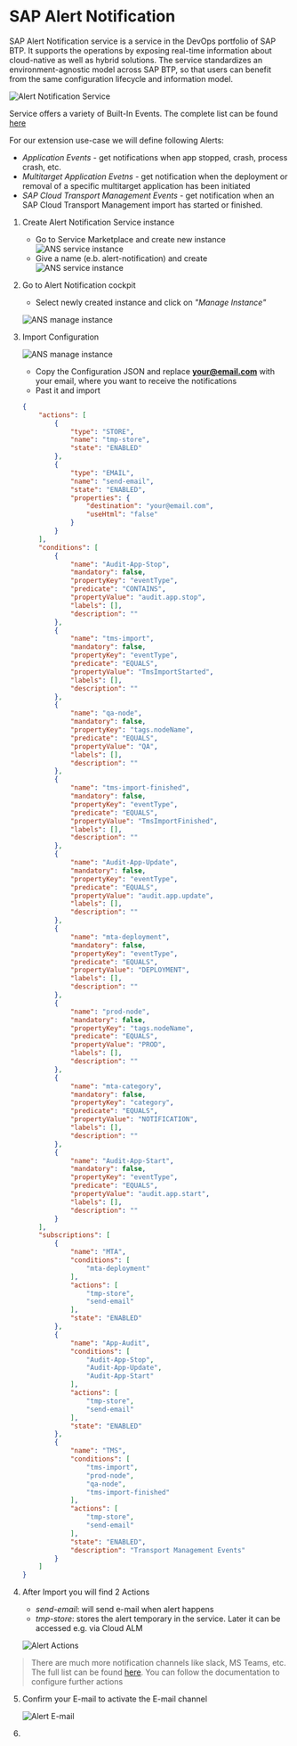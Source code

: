 # SAP Alert Notification 

SAP Alert Notification service is a service in the DevOps portfolio of SAP BTP. It supports the operations by exposing real-time information about cloud-native as well as hybrid solutions. The service standardizes an environment-agnostic model across SAP BTP, so that users can benefit from the same configuration lifecycle and information model.

![Alert Notification Service](images/ans01.png)

Service offers a variety of Built-In Events. The complete list can be found [here](https://help.sap.com/viewer/5967a369d4b74f7a9c2b91f5df8e6ab6/Cloud/en-US/2ef9c72833df4f2690f071c47f50f5af.html)

For our extension use-case we will define following Alerts:
* *Application Events* - get notifications when app stopped, crash, process crash, etc.
* *Multitarget Application Evetns* - get notification when the deployment or removal of a specific multitarget application has been initiated
* *SAP Cloud Transport Management Events* - get notification when an SAP Cloud Transport Management import has started or finished.

1. Create Alert Notification Service instance
   - Go to Service Marketplace and create new instance
    ![ANS service instance](images/ans02.png)
   - Give a name (e.b. alert-notification) and create
    ![ANS service instance](images/ans03.png)

2. Go to Alert Notification cockpit
   - Select newly created instance and click on *"Manage Instance"*
   
   ![ANS manage instance](images/ans04.png)

3. Import Configuration
   
   ![ANS manage instance](images/ans05.png)

   - Copy the Configuration JSON and replace **<your@email.com>** with your email, where you want to receive the notifications
   - Past it and import

    ```json
    {
        "actions": [
            {
                "type": "STORE",
                "name": "tmp-store",
                "state": "ENABLED"
            },
            {
                "type": "EMAIL",
                "name": "send-email",
                "state": "ENABLED",
                "properties": {
                    "destination": "your@email.com",
                    "useHtml": "false"
                }
            }
        ],
        "conditions": [
            {
                "name": "Audit-App-Stop",
                "mandatory": false,
                "propertyKey": "eventType",
                "predicate": "CONTAINS",
                "propertyValue": "audit.app.stop",
                "labels": [],
                "description": ""
            },
            {
                "name": "tms-import",
                "mandatory": false,
                "propertyKey": "eventType",
                "predicate": "EQUALS",
                "propertyValue": "TmsImportStarted",
                "labels": [],
                "description": ""
            },
            {
                "name": "qa-node",
                "mandatory": false,
                "propertyKey": "tags.nodeName",
                "predicate": "EQUALS",
                "propertyValue": "QA",
                "labels": [],
                "description": ""
            },
            {
                "name": "tms-import-finished",
                "mandatory": false,
                "propertyKey": "eventType",
                "predicate": "EQUALS",
                "propertyValue": "TmsImportFinished",
                "labels": [],
                "description": ""
            },
            {
                "name": "Audit-App-Update",
                "mandatory": false,
                "propertyKey": "eventType",
                "predicate": "EQUALS",
                "propertyValue": "audit.app.update",
                "labels": [],
                "description": ""
            },
            {
                "name": "mta-deployment",
                "mandatory": false,
                "propertyKey": "eventType",
                "predicate": "EQUALS",
                "propertyValue": "DEPLOYMENT",
                "labels": [],
                "description": ""
            },
            {
                "name": "prod-node",
                "mandatory": false,
                "propertyKey": "tags.nodeName",
                "predicate": "EQUALS",
                "propertyValue": "PROD",
                "labels": [],
                "description": ""
            },
            {
                "name": "mta-category",
                "mandatory": false,
                "propertyKey": "category",
                "predicate": "EQUALS",
                "propertyValue": "NOTIFICATION",
                "labels": [],
                "description": ""
            },
            {
                "name": "Audit-App-Start",
                "mandatory": false,
                "propertyKey": "eventType",
                "predicate": "EQUALS",
                "propertyValue": "audit.app.start",
                "labels": [],
                "description": ""
            }
        ],
        "subscriptions": [
            {
                "name": "MTA",
                "conditions": [
                    "mta-deployment"
                ],
                "actions": [
                    "tmp-store",
                    "send-email"
                ],
                "state": "ENABLED"
            },
            {
                "name": "App-Audit",
                "conditions": [
                    "Audit-App-Stop",
                    "Audit-App-Update",
                    "Audit-App-Start"
                ],
                "actions": [
                    "tmp-store",
                    "send-email"
                ],
                "state": "ENABLED"
            },
            {
                "name": "TMS",
                "conditions": [
                    "tms-import",
                    "prod-node",
                    "qa-node",
                    "tms-import-finished"
                ],
                "actions": [
                    "tmp-store",
                    "send-email"
                ],
                "state": "ENABLED",
                "description": "Transport Management Events"
            }
        ]
    }
    ```

4. After Import you will find 2 Actions
   
   * *send-email*: will send e-mail when alert happens
   * *tmp-store*: stores the alert temporary in the service. Later it can be accessed e.g. via Cloud ALM
  
   ![Alert Actions](images/ans06.png)
  
 >There are much more notification channels like slack, MS Teams, etc. The full list can be found [here](https://help.sap.com/viewer/5967a369d4b74f7a9c2b91f5df8e6ab6/Cloud/en-US/8a7e092eebc74b3ea01d506265e8c8f8.html). You can follow the documentation to configure further actions

5. Confirm your E-mail to activate the E-mail channel
   
   ![Alert E-mail](images/ans07.png)

6. 